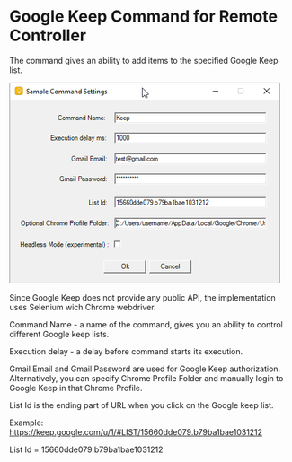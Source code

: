 # Google Keep Command for Remote Controller
The command gives an ability to add items to the specified Google Keep list.

![Settings](Screenshots/Settings.png)

Since Google Keep does not provide any public API, the implementation uses Selenium wich Chrome webdriver.

Command Name - a name of the command, gives you an ability to control different Google keep lists.

Execution delay - a delay before command starts its execution.

Gmail Email and Gmail Password are used for Google Keep authorization. Alternatively, you can specify Chrome Profile Folder and manually login to Google Keep in that Chrome Profile.

List Id is the ending part of URL when you click on the Google keep list.

Example:
https://keep.google.com/u/1/#LIST/15660dde079.b79ba1bae1031212

List Id = 15660dde079.b79ba1bae1031212